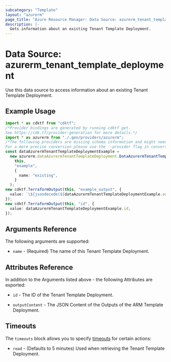 ```yaml
---
subcategory: "Template"
layout: "azurerm"
page_title: "Azure Resource Manager: Data Source: azurerm_tenant_template_deployment"
description: |-
  Gets information about an existing Tenant Template Deployment.
---
```


# Data Source: azurerm\_tenant\_template\_deployment

Use this data source to access information about an existing Tenant Template Deployment.

## Example Usage

```typescript
import * as cdktf from "cdktf";
/*Provider bindings are generated by running cdktf get.
See https://cdk.tf/provider-generation for more details.*/
import * as azurerm from "./.gen/providers/azurerm";
/*The following providers are missing schema information and might need manual adjustments to synthesize correctly: azurerm.
For a more precise conversion please use the --provider flag in convert.*/
const dataAzurermTenantTemplateDeploymentExample =
  new azurerm.dataAzurermTenantTemplateDeployment.DataAzurermTenantTemplateDeployment(
    this,
    "example",
    {
      name: "existing",
    }
  );
new cdktf.TerraformOutput(this, "example_output", {
  value: `\${jsondecode(${dataAzurermTenantTemplateDeploymentExample.outputContent}).exampleOutput.value}`,
});
new cdktf.TerraformOutput(this, "id", {
  value: dataAzurermTenantTemplateDeploymentExample.id,
});

```

## Arguments Reference

The following arguments are supported:

* `name` - (Required) The name of this Tenant Template Deployment.

## Attributes Reference

In addition to the Arguments listed above - the following Attributes are exported:

*   `id` - The ID of the Tenant Template Deployment.

*   `outputContent` - The JSON Content of the Outputs of the ARM Template Deployment.

## Timeouts

The `timeouts` block allows you to specify [timeouts](https://www.terraform.io/language/resources/syntax#operation-timeouts) for certain actions:

* `read` - (Defaults to 5 minutes) Used when retrieving the Tenant Template Deployment.
